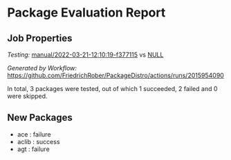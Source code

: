 # Package Evaluation Report

## Job Properties

*Testing:* [manual/2022-03-21-12:10:19-f377115](https://github.com/FriedrichRober/PackageDistro/blob/data/reports/manual/2022-03-21-12:10:19-f377115) vs [NULL](https://github.com/FriedrichRober/PackageDistro/blob/data/reports/NULL)

*Generated by Workflow:* https://github.com/FriedrichRober/PackageDistro/actions/runs/2015954090

In total, 3 packages were tested, out of which 1 succeeded, 2 failed and 0 were skipped.

## New Packages

- ace : failure <br>
- aclib : success <br>
- agt : failure <br>
